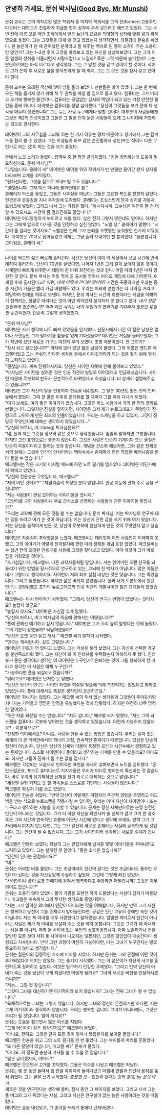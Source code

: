 ## 안녕히 가세요, 문쉬 박사님([Good Bye, Mr Munshi](https://somagame.com/item-4530.html))
문쉬 교수는 그의 액자로된 많은 학위서 중 마지막 학위서를 그의 전(former) 고용주인 다트머스 대학교가 친절하게 지급한 판지 상자에 쑤셔 넣으려고 애쓰고 있었다. 그는 수년 전에 이름 모를 어떤 조직에게서 받은 [뉴턴의 요람](http://mulli2.kps.or.kr/~pht/11-5/020516.htm)을 특대형의 상자에 맞춰 넣기 위해 옆으로 옮겼다. 그는 그것들을 대체 왜 갖고 있었는지 생각하면서, 좌절감에 한숨을 쉬었다. 한 늙은이가 한 때 관여했던 분야라고 말 해주는 액자로 된 종이 조각이 무슨 소용이란 말인가? 그는 1~2년 후에 그것을 바라보고 있는 자신을 상상해보았다. 그는 그가 이룬 일생의 성취를 떠올리면서 자랑스럽다고 느낄까? 혹은 그것 때문에 슬퍼할까? 그는 판단하기에는 아직 이르다고 생각했다. 그는 그 망할 것을 갖고 있어야 할 것이다. 적어도 그가 은퇴 후 새로운 삶을 맞닥뜨리게 될 때 까지, 그는 그 모든 것을 잠시 갖고 있어야 한다.

문쉬 교수는 오래된 책상에 앉아 방을 둘러 보았다. 선반들은 비어 있었다. 그는 한 번에 모든 책을 옮기지 않기 위해 책 두 권씩을 매일 밤 집으로 들고 왔다. 컴퓨터는 그가 버리고 오기에 행복한 물건이다. 컴퓨터는 끊임없는 감시와 백업이 되고 있는 가장 안전한 물건들 중에 하나다. 데이빗은 컴퓨터를 정말 싫어했다. "당신이 그것들을 보기 전에 제 생각을 마무리 짓겠습니다" 그는 듣는 사람 누구에게나 말할 것이다. 대부분의 사람들에겐 그것은 제2의 천성이었고 그들은 그 말을 단지 늙은 사람들이 으레 그 나이대에 저항하는 것으로 경시한다.

데이빗이 그의 사무실을 그리워 하는 한 가지 이유는 경치 때문이다. 창가에서 그는 캠퍼스를 훤히 볼 수 있었다. 그는 학생들이 바보 같은 순진함에서 성인(또는 적어도 다른 무언가로 되는 것)이 되는 것을 보기 즐겼다.

문에서 노크 소리가 들렸다. 잡역부 중 한 명인 클레이였다. "짐들 정리하는데 도움이 필요하신가요, 문쉬 박사님?"  
"고맙습니다. 클레이 씨" 데이빗은 테이블 위의 학위서가 반 만큼만 들어간 판지 상자를 바라보며 고개를 끄덕였다.  
"원하신다면, 그것을 집으로 보내드릴 수도 있습니다."  
"괜찮습니다. 그저 박스 하나에 불과한데요 뭘."  
클레이가 박스를 들었고, 그들은 사무실을 떠났다. 그들은 고요한 복도를 천천히 걸었다. 현관문과 운동장을 지나 주차장에 도착했다. 클레이는 조심스럽게 판자 상자를 자동차 트렁크에 넣었다; 그리고 나서 그는 기침을 했다. "아시다시피, 교수님은 여전히 한 건 더 할 수 있으시죠. 시간이 좀 걸리긴해도 말입니다."  
데이빗은 어리둥절하게 보이려고 애를 썼다. 실은 전혀 그렇지 않은데도 말이다. 하지만 그는 그에게 앞으로 다가올 것을 인정하고 싶진 않았다. "노벨 상," 클레이가 말했다. "시간이 좀 걸리는 것이지요." 노벨상은 한때 그가 은퇴를 오랫동안 늦춰왔던 한가지 이유였다. 데이빗은 70대로 접어들었고 이제는 그냥 흘러 보내기만 할 뿐이었다. "물론입니다. 고마워요, 클레이 씨."

---
나이를 먹으면 삶은 빠르게 흘러간다. 시간은 당신이 이미 이 세상에서 보낸 시간에 반비례하여 흘러간다. 당신이 70년을 살았다면, 나머지 1년은 그리 길게 보이지 않을 것이다. 사계절이 빠르게 바뀌면서 태양이 한 바퀴 회전하는 것과 같다. 어릴 때의 1년은 마치 영원한 것 같다. 문쉬 박사는 어릴 적에 곧 출시될 영화나 비디오 게임에 대해 기억한다. 6개월 후에 출시된다고? *이런, 대체 어떻게 견디란 말이람?* 시간은 귀중하지만 우리는 종종 시간이 가끔은 빨리 가길 바랄때도 있다. 우리는 미래의 언젠가는 더 나아질 거라고 희망하며 현재를 허투로 보낸다. 하지만, 문쉬 박사는 시간의 흐름이라는 개념을 이해하기 전까지는, 정말로 어리다는 것이 어떤 의미인지 생각하지 못 한다고 본다. *내가 정말 완전하게 현존하는가? 아마 어린 시기는 내가 무언가가 변하기를 기다리지 않았던 유일한 순간이었다. 단순히 그렇게 생각했었다.*

"문쉬 박사님?"  
데이빗은 자기 생각에 너무 빠져 있었음을 인식했다. 신문사에서 나온 이 젊은 남성은 얼마나 오랫동안 그가 말하기를 참을성 있게 기다렸을까? 데이빗은 거실을 둘러보았다; 그가 작년에 샀던 새로운 가구는 여전히 무뎌 보였다. 조명 때문이었다. 안 그런가?<br>
"잠시 쉬고 싶으십니까?" 의자에 앉아 있던 젊은 남성이 물었다. 그의 이름은 앤드류 매크렐이었고 그는 문쉬의 잡다한 생각들 중에서 이야깃거리가 되는 것을 찾기 위해 열심히 노력하고 있었다.  
"괜찮습니다. 계속 진행하시지요. 당신은 사이먼 자렛에 관해 물어보고 있었소."  
"박사님은 사이먼을 살려준 것은 인공 직관의 발달로 이어졌다고 언급하셨습니다. 사이먼 때문에 로봇학의 판도가 근본적으로 바뀌었다고 하셨습니다. 더 상세히 설명해주실 수 있습니까?"  
데이빗은 그가 자신의 말을 인용하자 한숨을 내쉬었다. 그 말은 30년도 훨씬 전의 인터뷰에서 했었다. 그때 한 말은 이후로 인터뷰를 할 때마다 그를 따라 다니게 되었다.  
"여기 보세요. 여기 좋은 이야기가 있습니다. 그것은 어느 시점에서 거의 한 편의 영화로 변했습니다. 그렇지만 진실을 말하자면, 사이먼은 그저 제가 뉴로그래프가 무엇인지 진정으로 고민하게 만든 최초의 인물이었습니다. 우리는 스캐닝을 하고 있었지, 그것이 정말로 무엇인지에 대해선 생각하지 않았습니다..."  
"당신의 파트너, 버그(berg) 박사님은요?"  
"네, 폴과 저는 그것을 정보와 같은 것으로 생각했습니다. 엄밀히 말하자면 그렇습니다. 하지만 그런 표현으로는 충분치 않습니다. 그것은 사람은 단순히 기계이다 또는 물질은 단순히 파동이다라고 말하는 것과 같습니다. 개념을 간소화 해보자면, 그와 같은 전체로서의 실체는 그것을 인간의 인식이라는 맥락속에서 존재하게 만든 복잡한 메커니즘을 받아 들일 수 없습니다."  
매크렐씨는 작은 크기의 디지털 패드에 하던 노트 필기를 멈추었다. 데이빗은 어딘가에서 헤매고 있었다.  
"당신의 전문성은 무엇입니까, 매크렐씨?"  
"저의 어떤 것이요?"
"저널리즘의 특정한 분야 말입니다. 인공 지능에 관해 주로 글을 쓰십니까?"  
"저는 사람들이 관심 있어하는 이야기들을 씁니다."  
"고양이를 구한 사람들이나 무료 급식소를 운영하는 사람들에 관한 이야기들 말입니까?"  
"우리는 과학에 관해 모든 것을 쓸 수는 없습니다, 문쉬 박사님. 저는 박사님의 연구에 대한 글을 쓰려고 여기 온 것이 아닙니다, 저는 당신에 관한 글을 쓰기 위해 여기 왔습니다. 저는 당신을 움직이게 만든 것, 당신이 로봇학에 헌신하게 만든 것이 무엇인지 알고 싶습니다."  
데이빗은 자존심이 추락했음을 느꼈다. 매크렐씨는 데이빗이 어떤 사람인지 이해하지 못 했고, 그의 이야기가 어떻게 전개될지에 관한 미리 정해둔 개념 또한 없었다. 매크렐씨는 수 십년 전의 오래된 인용구를 사용해 그것을 찾아보고 있었다. 아마 이것이 그가 바로 잡을 기회였을 것이다.  
"호기심입니다, 매크랠씨. 다른 과학자들처럼 말입니다. 저는 잃어버린 오랜 친구를 되돌리기 위한 방법을 필사적으로 연구하고 있는, 고뇌에 찬 박사가 아닙니다. 많은 이들은 내가 그렇다고 생각하지요. 사이먼이 저의 최초 실험 대상인 것은 맞습니다. 그는 죽었습니다. 그리고 슬펐습니다. 하지만 삶은 바뀌지 않았습니다. 폴과 내가 토론토에서 했던 연구는 광범위했고 초기의 뉴로그래프와 인공 직관의 개발사이엔 많은 단계들이 있었습니다."  
매크렐씨는 다시 받아적기 시작했다. "그래서, 당신의 연구는 변함이 없었다는 것이지요? 놀랍지 않군요."  
"놀랍지 않지요." 데이빗은 자신감 있게 말했다.  
"당신의 파트너, 버그 박사님의 죽음에 관해서는 어떻습니까?"  
"폴에 관해선 얘기하고 싶지 않습니다." 데이빗은 그가 소리 높여 말했다는 것에 놀랐다. 그의 기분이 상했을까? 낙담하였을까?  
"당신은 오랫 동안 살고 계시-" 매크렐 씨가 말하기 시작했다.  
"연구는 계속됩니다. 삶도 그렇습니다."  
데이빗은 핀트가 안 맞다고 느꼈다. 그는 거실을 둘러 보았다. 그는 자신이 선택한 가구를 불만족스러워 했다. 그는 자신이 왜 이 인터뷰를 수락했는지 이해하지 못 했다. 인터뷰가 좋은 생각이라 생각한 이 데이빗은 누구인가? 은퇴하는 것이 그를 행복하게 할 거라고 생각한 이 사람은 대체 누구인가?  
"가능하다면 폴을 되살리시겠습니까?"  
"뭐라고요? 데이빗은 난처한 듯 말했다.  
"당신은 당신의 연구는 사이먼 자렛을 되살릴 필요에 의해 촉진되지는 않았다고 말하고 있었습니다. 폴에 대해서도 똑같은 생각인지 궁금하군요."  
데이빗은 화나지는 않았다. 그는 매크렐 씨의 두서 없는 생각들과 그것들이 주마등처럼 지나가는 기억들과 찜찜한 감정을 유발했다는 것에 당황했다. 하지만 여전히 너무 멍청한 말이었다.  
"죽은 자를 되살릴 수는 없습니다."
"저도 압니다," 매크렐 씨가 말했다, "저는 그의 뇌 스캔을 컴퓨터나 로봇에 넣어보는 것을 생각하고 있었습니다. 이런게 가능하지 않을까요? - 이론적으로?"  
"진정한 의미에서요? 아니요. 사람을 만들 수 있는 방법은 없습니다. 우리는 살아 있는 세계의 더 큰 맥락안에서의 하나의 과정, 연속적인 존재이기 때문입니다. 당신은 단순히 정신이 아닙니다, 당신은 당신의 신체와 더불어 특정한 공간과 시간속에서 경험하고 있는 존재입니다. 스스로 사이먼이나 폴이라고 생각하는 기계를 만들 수 있을까요? 아마도요. 하지만 그들이 진짜가 될 수는 없을 겁니다."  
매크렐은 걱정되는 모습으로 언어적인 표현을 자세히 살펴보면서 노트를 검토했다. "혼란스럽군요, 포스트 휴머니스트 지지자들은 우리가 어디로 향하는지 확신하는 것 같습니다. 바로 우리의 유기체적인 신체를 전기 회로로 대체하는 것으로 말입니다."  
"세상엔 실현 되지도 못 할 약속들로 스스로를 기만하는 사람들이 많습니다."  
맥크렐은 확실히 기를 쓰고 있었다.  
데이빗은 한숨을 쉬었다. "만약 당신이 어떻게든 피험자의 주관적 경험을 투영하고 피드백을 받는 식으로 뉴로스캔을 작동시킬 수 있다면, 우리는 아마 자신이 사이먼이나 또는 누구라고 생각하는 지능을 유지할 수 있습니다. 문제는 정신 자체만으로는 분명 완전한 인간이 아니라는 것입니다. 그가 더 이상 자신을 확인시켜 줄 신체가 없고 그가 한 장소 혹은 그의 시간의 연속적인 흐름에 어긋난 시간에 있다고 생각해 보세요. 만약 그가 그 자리에서 미치지 않는다면, 그는 그가 완전히 새로운 존재라는 사실에 굴복하게 될 것입니다. 그는 인간이 될 수 없습니다, 그는 그가 사이먼이라 생각하는 새로운 실체가 됩니다."  
매크렐은 언짢아 보였다; 확실히 그는 편집자에게 넘겨줄 몇몇 이야기들을 꾸며내려고 노력하고 있었다. 그는 실패한 것 같았다. "좋은 소식은 없습니까?"  
"인간이 된다는 관점에서요?"  
"네."  
문쉬는 어찌할 바를 몰랐다. 그는 조금이라도 인간이 된다는 것은 조금이라도 풍부한 무언가가 된다는 것을 자신감있게 주장하고 싶었다. 그런데 그렇게 되진 않았다.  
"사이먼이나 폴이 로봇 판때기에 갇혀서 행복하다고 주장하면 어쩔겁니까? 그것은 아무 의미도 없습니까?"  
문쉬는 조용히 앉아 있었다. 폴이 기쁨을 표현한 적이 드물었다는 사실이 갑자기 떠올랐다. 매크렐은 계속해서 그의 무지한 생각으로 중얼거렸다:  
"저는 그가 엄격한 의미에서 인간이 아니라는 것을 이해합니다, 하지만 만약 그가 자신은 행복하고 당신이 그를 존재로서 받아들인다면. 공감은 인간 고유의 종에만 속한 것이 아닙니다. 저는 제 아내를 매우 사랑한다고 말하겠습니다. 엄밀한 의미로서 인간이 아니라는 사실은 제가 제 아내를 보살펴 주는 것을 막지 못합니다. 그것은 그녀가 제 아내라는 사실 뿐 아니라, 저희 둘 사이에 있는 무언의 상호작용입니다. 아마 보존하거나 전달할만한 모든 것이 저희 둘 사이에서 나오지는 않겠지만, 그것은 끊임없이 매순간마다 생성되고 지속됩니다. 만약 그런 과정이 여전히 가능하다면, 나는 그녀가 누구인지는 별로 중요하지 않다고 생각합니다."  
문쉬는 젊은이의 감정적인 호소에 미소를 지었다. 하지만 문쉬는 그의 관점에 어떤 것이 추가되었다고 보지는 않았다. 그는 즐기기 시작했다. 그는 이 젊은이가 자신의 사고를 훈련하도록 장려하고 싶었다. 이것은 탐구하기 민감한 주제였다. "그리고 만약 당신의 아내가 죽는 것을 당신이 보게 되었다면 어떻게 될까요? 그녀의 새로운 버전을 인정하시겠습니까?"  
"저는... 그럴 것 같습니다"  
"그것이 그녀를 대신하기엔 이기적이라 보지 않습니까? 그녀는 진짜 그녀가 될 수 없습니다."  
"육체적으로는 그녀는 그렇지 않습니다, 하지만 그녀의 정신이 온전하기만 하다면, 저는 그게 이기적이라 생각하지 않습니다. 우리는 행복할 겁니다. 그녀가 아니라해도, 그것은 우리가 될 것입니다. 말이 되지요?"  
문쉬는 웃음을 참으면서 엷은 미소를 지었다.  
"그게 어린아이 같은 생각인가요?" 매크렐이 물었다.  
"아니요, 전혀요. 그것은 단지 모든 것이 얼마나 복잡한지를 보여줄 뿐입니다."  
매크렐은 한숨을 쉬고 그의 노트 필기를 한 번 훑었다. 그는 애처롭게 머리를 흔들었다.  
"또 다른 할말이 있습니까, 매크랠 씨?" 문쉬가 물었다.  
"아니요. 이 정도면 충분히 기사를 쓸 수 있을 것 같습니다."  
"짧은 글이겠지요, 아마도?"  
매크렐은 웃으면서 고개를 끄덕였다. 그들은 악수를 나눴고 매크렐은 떠났다.  
문쉬는 몇 분 동안 들떠서 집 안을 이리저리 돌아다녔고 마침내 연필과 프린터 용지를 움켜 쥐었다. 그는 글을 쓰기 시작했다: *충분한 것 - 인간이 된다는 것의 경계, by 문쉬 박사*  
새로운 것을 연구한다는 생각에 들떠, 잠시 동안 그 페이지를 보았다. 그리고 나서 그는 폴 버그와 그가 죽었다는 사실, 그리고 자신은 연구실이 없는 늙은 사람이라는 것을 떠올렸다.  
데이빗은 숨을 내쉬었고, 그 종이를 쓰레기 통에다 던저버렸다.
